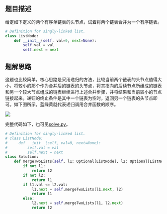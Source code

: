## 题目描述

给定如下定义的两个有序单链表的头节点，试着将两个链表合并为一个有序链表。

```python
# Definition for singly-linked list.
class ListNode:
    def __init__(self, val=0, next=None):
        self.val = val
        self.next = next
```

## 题解思路

这题也比较简单，核心思路是采用递归的方法，比较当前两个链表的头节点值得大小，将较小的那个作为合并后的链表的头节点，将其指向的后续节点所组成的链表和另一个较大节点组成的链表继续进行上述合并步骤，并将结果和当前较小的节点链接起来。递归的终止条件是其中一个链表为空时，返回另一个链表的头节点即可。如下图所示，蓝绿黄就代表递归调用合并函数的顺序。

![](https://i.loli.net/2021/08/15/GDwQsK9n5qW3Zzk.png)


完整代码如下，也可见[solve.py](./solve.py)。

```python
# Definition for singly-linked list.
# class ListNode:
#     def __init__(self, val=0, next=None):
#         self.val = val
#         self.next = next
class Solution:
    def mergeTwoLists(self, l1: Optional[ListNode], l2: Optional[ListNode]) -> Optional[ListNode]:
        if not l1:
            return l2
        if not l2:
            return l1
        if l1.val <= l2.val:
            l1.next = self.mergeTwoLists(l1.next, l2)
            return l1
        else:
            l2.next = self.mergeTwoLists(l1, l2.next)
            return l2
```

